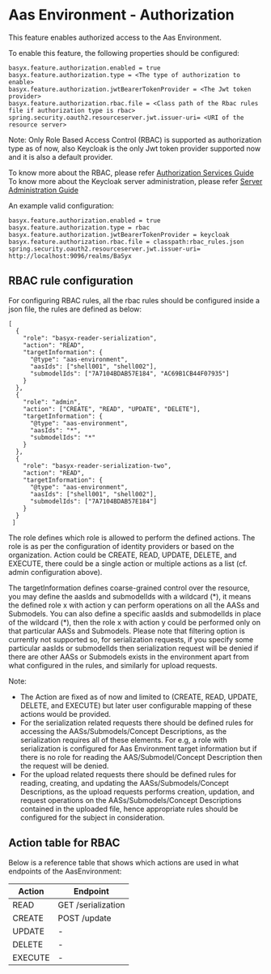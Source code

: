 # Aas Environment - Authorization
This feature enables authorized access to the Aas Environment.

To enable this feature, the following properties should be configured:

```
basyx.feature.authorization.enabled = true
basyx.feature.authorization.type = <The type of authorization to enable>
basyx.feature.authorization.jwtBearerTokenProvider = <The Jwt token provider>
basyx.feature.authorization.rbac.file = <Class path of the Rbac rules file if authorization type is rbac>
spring.security.oauth2.resourceserver.jwt.issuer-uri= <URI of the resource server>
```

Note: Only Role Based Access Control (RBAC) is supported as authorization type as of now, also Keycloak is the only Jwt token provider supported now and it is also a default provider. 

To know more about the RBAC, please refer [Authorization Services Guide](https://www.keycloak.org/docs/latest/authorization_services/index.html)
To know more about the Keycloak server administration, please refer [Server Administration Guide](https://www.keycloak.org/docs/latest/server_admin/#keycloak-features-and-concepts)

An example valid configuration:

```
basyx.feature.authorization.enabled = true
basyx.feature.authorization.type = rbac
basyx.feature.authorization.jwtBearerTokenProvider = keycloak
basyx.feature.authorization.rbac.file = classpath:rbac_rules.json
spring.security.oauth2.resourceserver.jwt.issuer-uri= http://localhost:9096/realms/BaSyx
```

## RBAC rule configuration

For configuring RBAC rules, all the rbac rules should be configured inside a json file, the rules are defined as below:

```
[
  {
    "role": "basyx-reader-serialization",
    "action": "READ",
    "targetInformation": {
      "@type": "aas-environment",
      "aasIds": ["shell001", "shell002"],
      "submodelIds": ["7A7104BDAB57E184", "AC69B1CB44F07935"]
    }
  },
  {
    "role": "admin",
    "action": ["CREATE", "READ", "UPDATE", "DELETE"],
    "targetInformation": {
      "@type": "aas-environment",
      "aasIds": "*",
      "submodelIds": "*"
    }
  },
  {
    "role": "basyx-reader-serialization-two",
    "action": "READ",
    "targetInformation": {
      "@type": "aas-environment",
      "aasIds": ["shell001", "shell002"],
      "submodelIds": ["7A7104BDAB57E184"]
    }
  }
 ]
```

The role defines which role is allowed to perform the defined actions. The role is as per the configuration of identity providers or based on the organization. Action could be CREATE, READ, UPDATE, DELETE, and EXECUTE, there could be a single action or multiple actions as a list (cf. admin configuration above).

The targetInformation defines coarse-grained control over the resource, you may define the aasIds and submodelIds with a wildcard (\*), it means the defined role x with action y can perform operations on all the AASs and Submodels. You can also define a specific aasIds and submodelIds in place of the wildcard (\*), then the role x with action y could be performed only on that particular AASs and Submodels. Please note that filtering option is currently not supported so, for serialization requests, if you specify some particular aasIds or submodelIds then serialization request will be denied if there are other AASs or Submodels exists in the environment apart from what configured in the rules, and similarly for upload requests.

Note: 
* The Action are fixed as of now and limited to (CREATE, READ, UPDATE, DELETE, and EXECUTE) but later user configurable mapping of these actions would be provided.
* For the serialization related requests there should be defined rules for accessing the AASs/Submodels/Concept Descriptions, as the serialization requires all of these elements. For e.g, a role with serialization is configured for Aas Environment target information but if there is no role for reading the AAS/Submodel/Concept Description then the request will be denied.
* For the upload related requests there should be defined rules for reading, creating, and updating the AASs/Submodels/Concept Descriptions, as the upload requests performs creation, updation, and request operations on the AASs/Submodels/Concept Descriptions contained in the uploaded file, hence appropriate rules should be configured for the subject in consideration.

## Action table for RBAC

Below is a reference table that shows which actions are used in what endpoints of the AasEnvironment:

| Action  | Endpoint           |
|---------|--------------------|
| READ    | GET /serialization |
| CREATE  | POST /update       |
| UPDATE  | -                  
| DELETE  | -                  
| EXECUTE | -                  |

